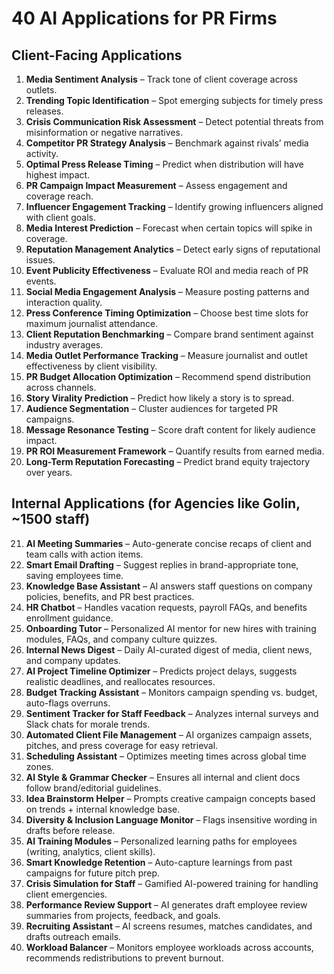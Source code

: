 # 40 AI Applications for PR Firms

## Client-Facing Applications
1. **Media Sentiment Analysis** – Track tone of client coverage across outlets.
2. **Trending Topic Identification** – Spot emerging subjects for timely press releases.
3. **Crisis Communication Risk Assessment** – Detect potential threats from misinformation or negative narratives.
4. **Competitor PR Strategy Analysis** – Benchmark against rivals’ media activity.
5. **Optimal Press Release Timing** – Predict when distribution will have highest impact.
6. **PR Campaign Impact Measurement** – Assess engagement and coverage reach.
7. **Influencer Engagement Tracking** – Identify growing influencers aligned with client goals.
8. **Media Interest Prediction** – Forecast when certain topics will spike in coverage.
9. **Reputation Management Analytics** – Detect early signs of reputational issues.
10. **Event Publicity Effectiveness** – Evaluate ROI and media reach of PR events.
11. **Social Media Engagement Analysis** – Measure posting patterns and interaction quality.
12. **Press Conference Timing Optimization** – Choose best time slots for maximum journalist attendance.
13. **Client Reputation Benchmarking** – Compare brand sentiment against industry averages.
14. **Media Outlet Performance Tracking** – Measure journalist and outlet effectiveness by client visibility.
15. **PR Budget Allocation Optimization** – Recommend spend distribution across channels.
16. **Story Virality Prediction** – Predict how likely a story is to spread.
17. **Audience Segmentation** – Cluster audiences for targeted PR campaigns.
18. **Message Resonance Testing** – Score draft content for likely audience impact.
19. **PR ROI Measurement Framework** – Quantify results from earned media.
20. **Long-Term Reputation Forecasting** – Predict brand equity trajectory over years.

## Internal Applications (for Agencies like Golin, ~1500 staff)
21. **AI Meeting Summaries** – Auto-generate concise recaps of client and team calls with action items.
22. **Smart Email Drafting** – Suggest replies in brand-appropriate tone, saving employees time.
23. **Knowledge Base Assistant** – AI answers staff questions on company policies, benefits, and PR best practices.
24. **HR Chatbot** – Handles vacation requests, payroll FAQs, and benefits enrollment guidance.
25. **Onboarding Tutor** – Personalized AI mentor for new hires with training modules, FAQs, and company culture quizzes.
26. **Internal News Digest** – Daily AI-curated digest of media, client news, and company updates.
27. **AI Project Timeline Optimizer** – Predicts project delays, suggests realistic deadlines, and reallocates resources.
28. **Budget Tracking Assistant** – Monitors campaign spending vs. budget, auto-flags overruns.
29. **Sentiment Tracker for Staff Feedback** – Analyzes internal surveys and Slack chats for morale trends.
30. **Automated Client File Management** – AI organizes campaign assets, pitches, and press coverage for easy retrieval.
31. **Scheduling Assistant** – Optimizes meeting times across global time zones.
32. **AI Style & Grammar Checker** – Ensures all internal and client docs follow brand/editorial guidelines.
33. **Idea Brainstorm Helper** – Prompts creative campaign concepts based on trends + internal knowledge base.
34. **Diversity & Inclusion Language Monitor** – Flags insensitive wording in drafts before release.
35. **AI Training Modules** – Personalized learning paths for employees (writing, analytics, client skills).
36. **Smart Knowledge Retention** – Auto-capture learnings from past campaigns for future pitch prep.
37. **Crisis Simulation for Staff** – Gamified AI-powered training for handling client emergencies.
38. **Performance Review Support** – AI generates draft employee review summaries from projects, feedback, and goals.
39. **Recruiting Assistant** – AI screens resumes, matches candidates, and drafts outreach emails.
40. **Workload Balancer** – Monitors employee workloads across accounts, recommends redistributions to prevent burnout.
